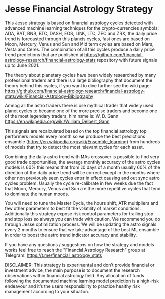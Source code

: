 # Jesse Financial Astrology Strategy 

This Jesse strategy is based on financial astrology cycles detected with advanced machine learning techniques for the crypto-currencies symbols: ADA, BAT, BNB, BTC, DASH, EOS, LINK, LTC, ZEC and ZRX, the daily price trend is forecasted through this planets cycles, fast ones are based on Moon, Mercury, Venus and Sun and Mid term cycles are based on Mars, Vesta and Ceres. The combination of all this cycles produce a daily price trend predictions that are published at https://github.com/financial-astrology-research/financial-astrology-stats repository with future signals up to June 2021.

The theory about planetary cycles have been widely researched by many professional traders and there is a large bibliography that document the theory behind this cycles, if you want to dive further see the wiki page: https://github.com/financial-astrology-research/financial-astrology-stats/wiki/Financial-Astrology-Bibliography 

Amnog all the astro traders there is one mythical trader that widely used planet cycles to became one of the more precise traders and become one of the most legendary traders, him name is: W. D. Gann https://en.wikipedia.org/wiki/William_Delbert_Gann

This signals are recalculated based on the top financial astrology top performers models every month so we produce the best predictions ensamble (https://en.wikipedia.org/wiki/Ensemble_learning) from hundreds of models that try to detect the most relevant cycles for each asset.

Combining the daily astro trend with MAs crossover is possible to find very good trade opportunities, the average monthly accuracy of the astro cycles models is 60% this means that from 30 days of a month usually 60% of the direction of the daily price trend will be correct except in the months where other non previously seen cycles enter in effect causing and out sync astro cycles problem. Usually the cycle re-calibrate in few weeks due the fact that Moon, Mercury, Venus and Sun are the more repetitive cycles that tend to dominate the human moods.

You will need to tune the Master Cycle, the hours shift, ATR multipliers and few other parameters to best fit the volatility of market conditions. Additionally this strategy expose risk control parameters for trailing stop and stop loss so always you can trade with caution. We recommend you do through Jesse optimization process. We will be updating the astro signals every 2 months to ensure that we take advantage of the best ML ensamble in order to boost the astro trend indicator accuracy and stability.

If you have any questions / suggestions on how the strategy and models works feel free to reach the "Financial Astrology Research" group at Telegram: https://t.me/financial_astrology_stats

DISCLAIMER: This strategy is experimental and don’t provide financial or investment advice, the main purpose is to document the research observations within financial astrology field. Any allocation of funds following the documented machine learning model prediction is a high-risk endeavour and it’s the users responsibility to practice healthy risk management according to your situation.

